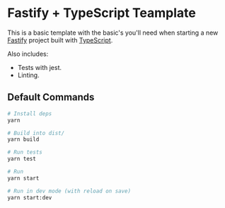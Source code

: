 # Fastify + TypeScript Teamplate

This is a basic template with the basic's you'll need when starting a new [Fastify](https://fastify.io) project built with [TypeScript](https://www.fastify.io/docs/latest/TypeScript/#typescript).

Also includes:

- Tests with jest.
- Linting.

## Default Commands

```sh
# Install deps
yarn

# Build into dist/
yarn build

# Run tests
yarn test

# Run
yarn start

# Run in dev mode (with reload on save)
yarn start:dev
```

